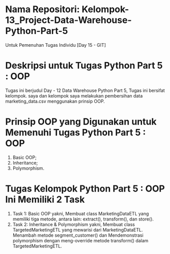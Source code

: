 # Nama Repositori: Kelompok-13_Project-Data-Warehouse-Python-Part-5
Untuk Pemenuhan Tugas Individu [Day 15 - GIT]

# Deskripsi untuk Tugas Python Part 5 : OOP
Tugas ini berjudul Day - 12 Data Warehouse Python Part 5, Tugas ini bersifat kelompok. saya dan kelompok saya melakukan pembersihan data marketing_data.csv menggunakan prinsip OOP. 

# Prinsip OOP yang Digunakan untuk Memenuhi Tugas Python Part 5 : OOP
1. Basic OOP;
2. Inheritance;
3. Polymorphism.
   
# Tugas Kelompok Python Part 5 : OOP Ini Memiliki 2 Task
1. Task 1: Basic OOP yakni, Membuat class MarketingDataETL yang memiliki tiga metode, antara lain: extract(), transform(), dan store().
2. Task 2: Inheritance & Polymorphism yakni, Membuat class TargetedMarketingETL yang mewarisi dari MarketingDataETL. Menambah metode segment_customer() dan Mendemonstrasi polymorphism dengan meng-override metode transform() dalam TargetedMarketingETL.
